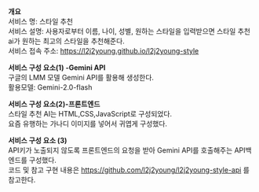 **개요**  
서비스 명: 스타일 추천  
서비스 설명: 사용자로부터 이름, 나이, 성별, 원하는 스타일을 입력받으면 스타일 추천 ai가 원하는 최고의 스타일을 추천해준다.  
서비스 접속 주소: https://l2j2young.github.io/l2j2young-style  

**서비스 구성 요소(1) -Gemini API**  
구글의 LMM 모델 Gemini API를 활용해 생성한다.  
활용모델: Gemini-2.0-flash  

**서비스 구성 요소(2)-프론트엔드**  
스타일 추천 AI는 HTML,CSS,JavaScript로 구성되었다.  
요즘 유행하는 가나디 이미지를 넣어서 귀엽게 구성했다.  

**서비스 구성 요소 (3)**  
API키가 노출되지 않도록 프론트엔드의 요청을 받아 Gemini API를 호출해주는 API백엔드를 구성했다.  
코드 및 참고 구현 내용은 https://github.com/l2j2young/l2j2young-style-api 를 참고한다.  
